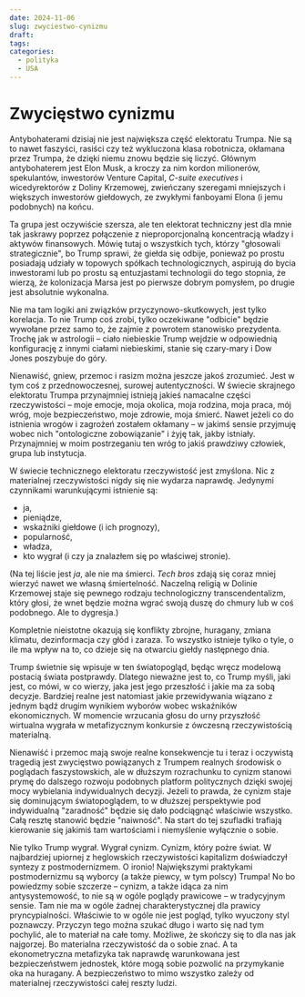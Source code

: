 ```yaml
---
date: 2024-11-06
slug: zwyciestwo-cynizmu
draft:
tags:
categories:
  - polityka
  - USA
---
```


# Zwycięstwo cynizmu

Antybohaterami dzisiaj nie jest największa część elektoratu Trumpa. Nie są to
nawet faszyści, rasiści czy też wykluczona klasa robotnicza, okłamana przez
Trumpa, że dzięki niemu znowu będzie się liczyć. Głównym antybohaterem jest Elon
Musk, a kroczy za nim kordon milionerów, spekulantów, inwestorów Venture
Capital, _C-suite executives_ i wicedyrektorów z Doliny Krzemowej, zwieńczany
szeregami mniejszych i większych inwestorów giełdowych, ze zwykłymi fanboyami
Elona (i jemu podobnych) na końcu.

Ta grupa jest oczywiście szersza, ale ten elektorat techniczny jest dla mnie tak
jaskrawy poprzez połączenie z nieproporcjonalną koncentracją władzy i aktywów
finansowych. Mówię tutaj o wszystkich tych, którzy "głosowali strategicznie", bo
Trump sprawi, że giełda się odbije, ponieważ po prostu posiadają udziały w
topowych spółkach technologicznych, aspirują do bycia inwestorami lub po prostu
są entuzjastami technologii do tego stopnia, że wierzą, że kolonizacja Marsa
jest po pierwsze dobrym pomysłem, po drugie jest absolutnie wykonalna.

Nie ma tam logiki ani związków przyczynowo-skutkowych, jest tylko korelacja. To
nie Trump coś zrobi, tylko oczekiwane "odbicie" będzie wywołane przez samo to,
że zajmie z powrotem stanowisko prezydenta. Trochę jak w astrologii – ciało
niebieskie Trump wejdzie w odpowiednią konfigurację z innymi ciałami
niebieskimi, stanie się czary-mary i Dow Jones poszybuje do góry.

Nienawiść, gniew, przemoc i rasizm można jeszcze jakoś zrozumieć. Jest w tym coś
z przednowoczesnej, surowej autentyczności. W świecie skrajnego elektoratu
Trumpa przynajmniej istnieją jakieś namacalne części rzeczywistości – moje
emocje, moja okolica, moja rodzina, moja praca, mój wróg, moje bezpieczeństwo,
moje zdrowie, moja śmierć. Nawet jeżeli co do istnienia wrogów i zagrożeń
zostałem okłamany – w jakimś sensie przyjmuję wobec nich "ontologiczne
zobowiązanie" i żyję tak, jakby istniały. Przynajmniej w moim postrzeganiu ten
wróg to jakiś prawdziwy człowiek, grupa lub instytucja.

W świecie technicznego elektoratu rzeczywistość jest zmyślona. Nic z materialnej
rzeczywistości nigdy się nie wydarza naprawdę. Jedynymi czynnikami warunkującymi
istnienie są:

- ja,
- pieniądze,
- wskaźniki giełdowe (i ich prognozy),
- popularność,
- władza,
- kto wygrał (i czy ja znalazłem się po właściwej stronie).

(Na tej liście jest _ja_, ale nie ma śmierci. _Tech bros_ zdają się coraz mniej
wierzyć nawet we własną śmiertelność. Naczelną religią w Dolinie Krzemowej staje
się pewnego rodzaju technologiczny transcendentalizm, który głosi, że wnet
będzie można wgrać swoją duszę do chmury lub w coś podobnego. Ale to dygresja.)

Kompletnie nieistotne okazują się konflikty zbrojne, huragany, zmiana klimatu,
dezinformacja czy głód i zaraza. To wszystko istnieje tylko o tyle, o ile ma
wpływ na to, co dzieje się na otwarciu giełdy następnego dnia.

Trump świetnie się wpisuje w ten światopogląd, będąc wręcz modelową postacią
świata postprawdy. Dlatego nieważne jest to, co Trump myśli, jaki jest, co mówi,
w co wierzy, jaka jest jego przeszłość i jakie ma za sobą decyzje. Bardziej
realne jest natomiast jakie przewidywania wiązano z jednym bądź drugim wynikiem
wyborów wobec wskaźników ekonomicznych. W momencie wrzucania głosu do urny
przyszłość wirtualna wygrała w metafizycznym konkursie z ówczesną
rzeczywistością materialną.

Nienawiść i przemoc mają swoje realne konsekwencje tu i teraz i oczywistą
tragedią jest zwycięstwo powiązanych z Trumpem realnych środowisk o poglądach
faszystowskich, ale w dłuższym rozrachunku to cynizm stanowi prymę do dalszego
rozwoju podobnych platform politycznych dzięki swojej mocy wybielania
indywidualnych decyzji. Jeżeli to prawda, że cynizm staje się dominującym
światopoglądem, to w dłuższej perspektywie pod indywidualną "zaradność" będzie
się dało podciągnąć właściwie wszystko. Całą resztę stanowić będzie "naiwność".
Na start do tej szufladki trafiają kierowanie się jakimiś tam wartościami i
niemyślenie wyłącznie o sobie.

Nie tylko Trump wygrał. Wygrał cynizm. Cynizm, który pożre świat. W najbardziej
upiornej z heglowskich rzeczywistości kapitalizm doświadczył syntezy z
postmodernizmem. O ironio! Największymi praktykami postmodernizmu są wyborcy (a
także piewcy, w tym polscy) Trumpa! No bo powiedzmy sobie szczerze – cynizm, a
także idąca za nim antysystemowość, to nie są w ogóle poglądy prawicowe – w
tradycyjnym sensie. Tam nie ma w ogóle żadnej charakterystycznej dla prawicy
pryncypialności. Właściwie to w ogóle nie jest pogląd, tylko wyuczony styl
poznawczy. Przyczyn tego można szukać długo i warto się nad tym pochylić, ale to
materiał na całe tomy. Możliwe, że skończy się to dla nas jak najgorzej. Bo
materialna rzeczywistość da o sobie znać. A ta ekonometryczna metafizyka tak
naprawdę warunkowana jest bezpieczeństwem jednostek, które mogą sobie pozwolić
na przymykanie oka na huragany. A bezpieczeństwo to mimo wszystko zależy od
materialnej rzeczywistości całej reszty ludzi.
